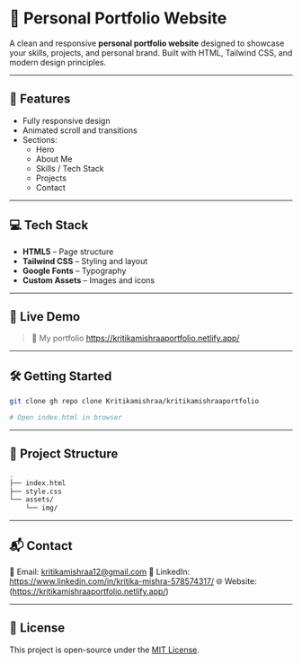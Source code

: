 
# 🌟 Personal Portfolio Website

A clean and responsive **personal portfolio website** designed to showcase your skills, projects, and personal brand. Built with HTML, Tailwind CSS, and modern design principles.

---

## 📌 Features

- Fully responsive design
- Animated scroll and transitions
- Sections:
  - Hero
  - About Me
  - Skills / Tech Stack
  - Projects
  - Contact

---

## 💻 Tech Stack

- **HTML5** – Page structure
- **Tailwind CSS** – Styling and layout
- **Google Fonts** – Typography
- **Custom Assets** – Images and icons

---

## 🚀 Live Demo

> 🔗 My portfolio https://kritikamishraaportfolio.netlify.app/

---

## 🛠️ Getting Started

```bash
git clone gh repo clone Kritikamishraa/kritikamishraaportfolio

# Open index.html in browser
```

---

## 📁 Project Structure

```bash
.
├── index.html
├── style.css
└── assets/
    └── img/
```

---

## 📬 Contact

📧 Email: kritikamishraa12@gmail.com 
🔗 LinkedIn: https://www.linkedin.com/in/kritika-mishra-578574317/
🌐 Website: (https://kritikamishraaportfolio.netlify.app/)

---

## 📄 License

This project is open-source under the [MIT License](LICENSE).
